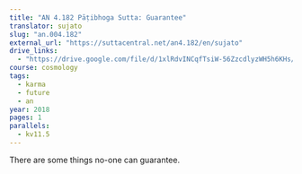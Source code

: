 ```yaml
---
title: "AN 4.182 Pāṭibhoga Sutta: Guarantee"
translator: sujato
slug: "an.004.182"
external_url: "https://suttacentral.net/an4.182/en/sujato"
drive_links:
  - "https://drive.google.com/file/d/1xlRdvINCqfTsiW-56ZzcdlyzWH5h6KHs/view?usp=drivesdk"
course: cosmology
tags:
  - karma
  - future
  - an
year: 2018
pages: 1
parallels:
  - kv11.5
---
```


There are some things no-one can guarantee.
